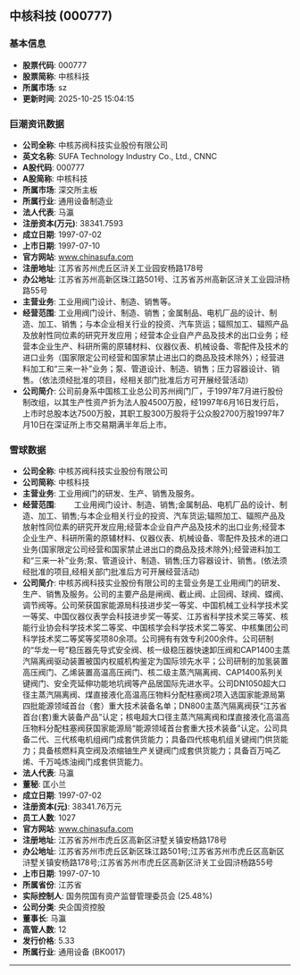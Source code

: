 ## 中核科技 (000777)

### 基本信息

- **股票代码**: 000777
- **股票简称**: 中核科技
- **所属市场**: sz
- **更新时间**: 2025-10-25 15:04:15

### 巨潮资讯数据

- **公司全称**: 中核苏阀科技实业股份有限公司
- **英文名称**: SUFA Technology Industry Co., Ltd., CNNC
- **A股代码**: 000777
- **A股简称**: 中核科技
- **所属市场**: 深交所主板
- **所属行业**: 通用设备制造业
- **法人代表**: 马瀛
- **注册资本(万元)**: 38341.7593
- **成立日期**: 1997-07-02
- **上市日期**: 1997-07-10
- **官方网站**: www.chinasufa.com
- **注册地址**: 江苏省苏州虎丘区浒关工业园安杨路178号
- **办公地址**: 江苏省苏州高新区珠江路501号、江苏省苏州高新区浒关工业园浒杨路55号
- **主营业务**: 工业用阀门设计、制造、销售等。
- **经营范围**: 工业用阀门设计、制造、销售；金属制品、电机厂品的设计、制造、加工、销售；与本企业相关行业的投资、汽车货运；辐照加工、辐照产品及放射性同位素的研究开发应用；经营本企业自产产品及技术的出口业务；经营本企业生产、科研所需的原辅材料、仪器仪表、机械设备、零配件及技术的进口业务（国家限定公司经营和国家禁止进出口的商品及技术除外）；经营进料加工和“三来一补”业务；泵、管道设计、制造、销售；压力容器设计、销售。（依法须经批准的项目，经相关部门批准后方可开展经营活动）
- **公司简介**: 公司前身系中国核工业总公司苏州阀门厂，于1997年7月进行股份制改组，以其生产性资产折为法人股4500万股，经1997年6月16日发行后，上市时总股本达7500万股，其职工股300万股将于公众股2700万股1997年7月10日在深证所上市交易期满半年后上市。

### 雪球数据

- **公司全称**: 中核苏阀科技实业股份有限公司
- **公司简称**: 中核科技
- **主营业务**: 工业用阀门的研发、生产、销售及服务。
- **经营范围**: 　　工业用阀门设计、制造、销售;金属制品、电机厂品的设计、制造、加工、销售;与本企业相关行业的投资、汽车货运;辐照加工、辐照产品及放射性同位素的研究开发应用;经营本企业自产产品及技术的出口业务;经营本企业生产、科研所需的原辅材料、仪器仪表、机械设备、零配件及技术的进口业务(国家限定公司经营和国家禁止进出口的商品及技术除外);经营进料加工和“三来一补”业务;泵、管道设计、制造、销售;压力容器设计、销售。(依法须经批准的项目,经相关部门批准后方可开展经营活动)
- **公司简介**: 中核苏阀科技实业股份有限公司的主营业务是工业用阀门的研发、生产、销售及服务。公司的主要产品是闸阀、截止阀、止回阀、球阀、蝶阀、调节阀等。公司荣获国家能源局科技进步奖一等奖、中国机械工业科学技术奖一等奖、中国仪器仪表学会科技进步奖一等奖、江苏省科学技术奖三等奖、核能行业协会科学技术奖二等奖、中国核学会科学技术奖二等奖、中核集团公司科学技术奖二等奖等奖项80余项。公司拥有有效专利200余件。公司研制的“华龙一号”稳压器先导式安全阀、核一级稳压器快速卸压阀和CAP1400主蒸汽隔离阀驱动装置被国内权威机构鉴定为国际领先水平；公司研制的加氢装置高压阀门、乙烯装置高温高压阀门、核二级主蒸汽隔离阀、CAP1400系列关键阀门、安全壳延伸功能地坑阀等产品居国际先进水平。公司DN1050超大口径主蒸汽隔离阀、煤直接液化高温高压物料分配柱塞阀2项入选国家能源局第四批能源领域首台（套）重大技术装备名单；DN800主蒸汽隔离阀获“江苏省首台(套)重大装备产品”认定；核电超大口径主蒸汽隔离阀和煤直接液化高温高压物料分配柱塞阀获国家能源局“能源领域首台套重大技术装备”认定。公司具备二代、三代核电机组阀门成套供货能力；具备四代核电机组关键阀门供货能力；具备核燃料真空阀及浓缩铀生产关键阀门成套供货能力；具备百万吨乙烯、千万吨炼油阀门成套供货能力。
- **法人代表**: 马瀛
- **董秘**: 匡小兰
- **成立日期**: 1997-07-02
- **注册资本(元)**: 38341.76万元
- **员工人数**: 1027
- **官方网站**: www.chinasufa.com
- **注册地址**: 江苏省苏州市虎丘区高新区浒墅关镇安杨路178号
- **办公地址**: 江苏省苏州市虎丘区新区珠江路501号;江苏省苏州市虎丘区高新区浒墅关镇安杨路178号;江苏省苏州市虎丘区高新区浒关工业园浒杨路55号
- **上市日期**: 1997-07-10
- **所属省份**: 江苏省
- **实际控制人**: 国务院国有资产监督管理委员会 (25.48%)
- **公司分类**: 央企国资控股
- **董事长**: 马瀛
- **高管人数**: 12
- **发行价格**: 5.33
- **所属行业**: 通用设备 (BK0017)

---